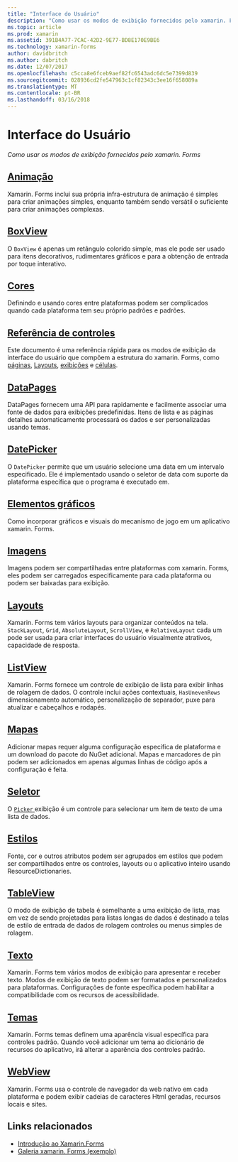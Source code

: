 ```yaml
---
title: "Interface do Usuário"
description: "Como usar os modos de exibição fornecidos pelo xamarin. Forms"
ms.topic: article
ms.prod: xamarin
ms.assetid: 391B4A77-7CAC-42D2-9E77-BD8E170E9BE6
ms.technology: xamarin-forms
author: davidbritch
ms.author: dabritch
ms.date: 12/07/2017
ms.openlocfilehash: c5cca8e6fceb9aef82fc6543adc6dc5e7399d839
ms.sourcegitcommit: 028936cd2fe547963c1cf82343c3ee16f658089a
ms.translationtype: MT
ms.contentlocale: pt-BR
ms.lasthandoff: 03/16/2018
---
```

# <a name="user-interface"></a>Interface do Usuário

_Como usar os modos de exibição fornecidos pelo xamarin. Forms_

## <a name="animationanimationindexmd"></a>[Animação](animation/index.md)

Xamarin. Forms inclui sua própria infra-estrutura de animação é simples para criar animações simples, enquanto também sendo versátil o suficiente para criar animações complexas.

## <a name="boxviewboxviewmd"></a>[BoxView](boxview.md)

O `BoxView` é apenas um retângulo colorido simple, mas ele pode ser usado para itens decorativos, rudimentares gráficos e para a obtenção de entrada por toque interativo.

## <a name="colorscolorsmd"></a>[Cores](colors.md)

Definindo e usando cores entre plataformas podem ser complicados quando cada plataforma tem seu próprio padrões e padrões.

## <a name="controls-referencecontrolsindexmd"></a>[Referência de controles](controls/index.md)

Este documento é uma referência rápida para os modos de exibição da interface do usuário que compõem a estrutura do xamarin. Forms, como [páginas](~/xamarin-forms/user-interface/controls/pages.md), [Layouts](~/xamarin-forms/user-interface/controls/layouts.md), [exibições](~/xamarin-forms/user-interface/controls/views.md) e [células](~/xamarin-forms/user-interface/controls/cells.md).

## <a name="datapagesdatapagesindexmd"></a>[DataPages](datapages/index.md)

DataPages fornecem uma API para rapidamente e facilmente associar uma fonte de dados para exibições predefinidas. Itens de lista e as páginas detalhes automaticamente processará os dados e ser personalizadas usando temas.

## <a name="datepickerdatepickermd"></a>[DatePicker](datepicker.md)

O `DatePicker` permite que um usuário selecione uma data em um intervalo especificado. Ele é implementado usando o seletor de data com suporte da plataforma específica que o programa é executado em.

## <a name="graphicsgraphicsindexmd"></a>[Elementos gráficos](graphics/index.md)

Como incorporar gráficos e visuais do mecanismo de jogo em um aplicativo xamarin. Forms.

## <a name="imagesimagesmd"></a>[Imagens](images.md)

Imagens podem ser compartilhadas entre plataformas com xamarin. Forms, eles podem ser carregados especificamente para cada plataforma ou podem ser baixadas para exibição.

## <a name="layoutslayoutsindexmd"></a>[Layouts](layouts/index.md)

Xamarin. Forms tem vários layouts para organizar conteúdos na tela. `StackLayout`, `Grid`, `AbsoluteLayout`, `ScrollView`, e `RelativeLayout` cada um pode ser usada para criar interfaces do usuário visualmente atrativos, capacidade de resposta.

## <a name="listviewlistviewindexmd"></a>[ListView](listview/index.md)

Xamarin. Forms fornece um controle de exibição de lista para exibir linhas de rolagem de dados. O controle inclui ações contextuais, `HasUnevenRows` dimensionamento automático, personalização de separador, puxe para atualizar e cabeçalhos e rodapés.

## <a name="mapsmapmd"></a>[Mapas](map.md)

Adicionar mapas requer alguma configuração específica de plataforma e um download do pacote do NuGet adicional. Mapas e marcadores de pin podem ser adicionados em apenas algumas linhas de código após a configuração é feita.

## <a name="pickerpickerindexmd"></a>[Seletor](picker/index.md)

O [ `Picker` ](https://developer.xamarin.com/api/type/Xamarin.Forms.Picker/) exibição é um controle para selecionar um item de texto de uma lista de dados.

## <a name="stylesstylesindexmd"></a>[Estilos](styles/index.md)

Fonte, cor e outros atributos podem ser agrupados em estilos que podem ser compartilhados entre os controles, layouts ou o aplicativo inteiro usando ResourceDictionaries.

## <a name="tableviewtableviewmd"></a>[TableView](tableview.md)

O modo de exibição de tabela é semelhante a uma exibição de lista, mas em vez de sendo projetadas para listas longas de dados é destinado a telas de estilo de entrada de dados de rolagem controles ou menus simples de rolagem.

## <a name="texttextindexmd"></a>[Texto](text/index.md)

Xamarin. Forms tem vários modos de exibição para apresentar e receber texto. Modos de exibição de texto podem ser formatados e personalizados para plataformas. Configurações de fonte específica podem habilitar a compatibilidade com os recursos de acessibilidade.

## <a name="themesthemesindexmd"></a>[Temas](themes/index.md)

Xamarin. Forms temas definem uma aparência visual específica para controles padrão. Quando você adicionar um tema ao dicionário de recursos do aplicativo, irá alterar a aparência dos controles padrão.

## <a name="webviewwebviewmd"></a>[WebView](webview.md)

Xamarin. Forms usa o controle de navegador da web nativo em cada plataforma e podem exibir cadeias de caracteres Html geradas, recursos locais e sites.


## <a name="related-links"></a>Links relacionados

- [Introdução ao Xamarin.Forms](~/xamarin-forms/get-started/introduction-to-xamarin-forms.md)
- [Galeria xamarin. Forms (exemplo)](https://developer.xamarin.com/samples/FormsGallery/)
